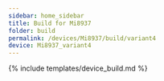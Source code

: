 ```yaml
---
sidebar: home_sidebar
title: Build for Mi8937
folder: build
permalink: /devices/Mi8937/build/variant4
device: Mi8937_variant4
---
```

{% include templates/device_build.md %}
